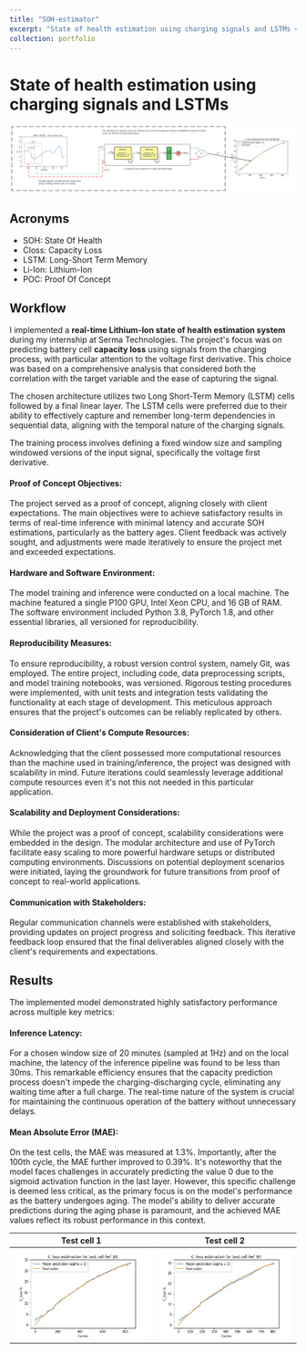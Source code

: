 ```yaml
---
title: "SOH-estimator"
excerpt: "State of health estimation using charging signals and LSTMs <br/><img src='/images/SOH_estimator/inference.png'>"
collection: portfolio
---
```


# State of health estimation using charging signals and LSTMs

![Training data](/images/SOH_estimator/inference.png)


## Acronyms
- SOH: State Of Health
- Closs: Capacity Loss
- LSTM: Long-Short Term Memory 
- Li-Ion: Lithium-Ion
- POC: Proof Of Concept

## Workflow
I implemented a **real-time Lithium-Ion state of health estimation system** during my internship at Serma Technologies. The project's focus was on predicting battery cell **capacity loss** using signals from the charging process, with particular attention to the voltage first derivative. This choice was based on a comprehensive analysis that considered both the correlation with the target variable and the ease of capturing the signal.

The chosen architecture utilizes two Long Short-Term Memory (LSTM) cells followed by a final linear layer. The LSTM cells were preferred due to their ability to effectively capture and remember long-term dependencies in sequential data, aligning with the temporal nature of the charging signals.

The training process involves defining a fixed window size and sampling windowed versions of the input signal, specifically the voltage first derivative. 

#### Proof of Concept Objectives:
The project served as a proof of concept, aligning closely with client expectations. The main objectives were to achieve satisfactory results in terms of real-time inference with minimal latency and accurate SOH estimations, particularly as the battery ages. Client feedback was actively sought, and adjustments were made iteratively to ensure the project met and exceeded expectations.

#### Hardware and Software Environment:
The model training and inference were conducted on a local machine. The machine featured a single P100 GPU, Intel Xeon CPU, and 16 GB of RAM. The software environment included Python 3.8, PyTorch 1.8, and other essential libraries, all versioned for reproducibility.

#### Reproducibility Measures:
To ensure reproducibility, a robust version control system, namely Git, was employed. The entire project, including code, data preprocessing scripts, and model training notebooks, was versioned. Rigorous testing procedures were implemented, with unit tests and integration tests validating the functionality at each stage of development. This meticulous approach ensures that the project's outcomes can be reliably replicated by others.

#### Consideration of Client's Compute Resources:
Acknowledging that the client possessed more computational resources than the machine used in training/inference, the project was designed with scalability in mind. Future iterations could seamlessly leverage additional compute resources even it's not this not needed in this particular application.

#### Scalability and Deployment Considerations:
While the project was a proof of concept, scalability considerations were embedded in the design. The modular architecture and use of PyTorch facilitate easy scaling to more powerful hardware setups or distributed computing environments. Discussions on potential deployment scenarios were initiated, laying the groundwork for future transitions from proof of concept to real-world applications.

#### Communication with Stakeholders:
Regular communication channels were established with stakeholders, providing updates on project progress and soliciting feedback. This iterative feedback loop ensured that the final deliverables aligned closely with the client's requirements and expectations.

## Results
The implemented model demonstrated highly satisfactory performance across multiple key metrics:

#### Inference Latency:

For a chosen window size of 20 minutes (sampled at 1Hz) and on the local machine, the latency of the inference pipeline was found to be less than 30ms. This remarkable efficiency ensures that the capacity prediction process doesn't impede the charging-discharging cycle, eliminating any waiting time after a full charge. The real-time nature of the system is crucial for maintaining the continuous operation of the battery without unnecessary delays.

#### Mean Absolute Error (MAE):

On the test cells, the MAE was measured at 1.3%. Importantly, after the 100th cycle, the MAE further improved to 0.39%. It's noteworthy that the model faces challenges in accurately predicting the value 0 due to the sigmoid activation function in the last layer. However, this specific challenge is deemed less critical, as the primary focus is on the model's performance as the battery undergoes aging. The model's ability to deliver accurate predictions during the aging phase is paramount, and the achieved MAE values reflect its robust performance in this context.


Test cell 1             |  Test cell 2
:-------------------------:|:-------------------------:
![test cell 1](/images/SOH_estimator/Ref_88_prediciton.jpg) |  ![test cell 2](/images/SOH_estimator/Ref_90_prediciton.jpg)